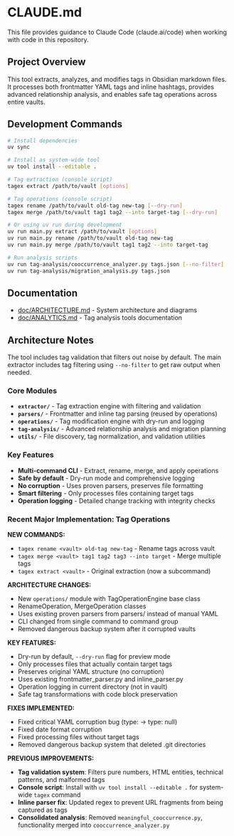 # CLAUDE.md

This file provides guidance to Claude Code (claude.ai/code) when working with code in this repository.

## Project Overview

This tool extracts, analyzes, and modifies tags in Obsidian markdown files. It processes both frontmatter YAML tags and inline hashtags, provides advanced relationship analysis, and enables safe tag operations across entire vaults.

## Development Commands

```bash
# Install dependencies
uv sync

# Install as system-wide tool
uv tool install --editable .

# Tag extraction (console script)
tagex extract /path/to/vault [options]

# Tag operations (console script)
tagex rename /path/to/vault old-tag new-tag [--dry-run]
tagex merge /path/to/vault tag1 tag2 --into target-tag [--dry-run]

# Or using uv run during development
uv run main.py extract /path/to/vault [options]
uv run main.py rename /path/to/vault old-tag new-tag
uv run main.py merge /path/to/vault tag1 tag2 --into target-tag

# Run analysis scripts
uv run tag-analysis/cooccurrence_analyzer.py tags.json [--no-filter]
uv run tag-analysis/migration_analysis.py tags.json
```

## Documentation

- [doc/ARCHITECTURE.md](doc/ARCHITECTURE.md) - System architecture and diagrams
- [doc/ANALYTICS.md](doc/ANALYTICS.md) - Tag analysis tools documentation

## Architecture Notes

The tool includes tag validation that filters out noise by default. The main extractor includes tag filtering using `--no-filter` to get raw output when needed.

### Core Modules

- **`extractor/`** - Tag extraction engine with filtering and validation
- **`parsers/`** - Frontmatter and inline tag parsing (reused by operations)
- **`operations/`** - Tag modification engine with dry-run and logging
- **`tag-analysis/`** - Advanced relationship analysis and migration planning
- **`utils/`** - File discovery, tag normalization, and validation utilities

### Key Features

- **Multi-command CLI** - Extract, rename, merge, and apply operations
- **Safe by default** - Dry-run mode and comprehensive logging
- **No corruption** - Uses proven parsers, preserves file formatting
- **Smart filtering** - Only processes files containing target tags
- **Operation logging** - Detailed change tracking with integrity checks

### Recent Major Implementation: Tag Operations

**NEW COMMANDS:**
- `tagex rename <vault> old-tag new-tag` - Rename tags across vault
- `tagex merge <vault> tag1 tag2 tag3 --into target` - Merge multiple tags  
- `tagex extract <vault>` - Original extraction (now a subcommand)

**ARCHITECTURE CHANGES:**
- New `operations/` module with TagOperationEngine base class
- RenameOperation, MergeOperation classes
- Uses existing proven parsers from parsers/ instead of manual YAML
- CLI changed from single command to command group
- Removed dangerous backup system after it corrupted vaults

**KEY FEATURES:**
- Dry-run by default, `--dry-run` flag for preview mode
- Only processes files that actually contain target tags
- Preserves original YAML structure (no corruption)
- Uses existing frontmatter_parser.py and inline_parser.py
- Operation logging in current directory (not in vault)
- Safe tag transformations with code block preservation

**FIXES IMPLEMENTED:**
- Fixed critical YAML corruption bug (type: -> type: null)
- Fixed date format corruption
- Fixed processing files without target tags
- Removed dangerous backup system that deleted .git directories

**PREVIOUS IMPROVEMENTS:**
- **Tag validation system**: Filters pure numbers, HTML entities, technical patterns, and malformed tags
- **Console script**: Install with `uv tool install --editable .` for system-wide `tagex` command
- **Inline parser fix**: Updated regex to prevent URL fragments from being captured as tags
- **Consolidated analysis**: Removed `meaningful_cooccurrence.py`, functionality merged into `cooccurrence_analyzer.py`